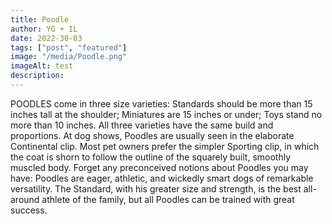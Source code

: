 ```yaml
---
title: Poodle
author: YG + IL
date: 2022-30-03
tags: ["post", "featured"]
image: "/media/Poodle.png"
imageAlt: test
description:
---
```


POODLES come in three size varieties: Standards should be more than 15 inches tall at the shoulder; Miniatures are 15 inches or under; Toys stand no more than 10 inches. All three varieties have the same build and proportions. At dog shows, Poodles are usually seen in the elaborate Continental clip. Most pet owners prefer the simpler Sporting clip, in which the coat is shorn to follow the outline of the squarely built, smoothly muscled body. Forget any preconceived notions about Poodles you may have: Poodles are eager, athletic, and wickedly smart dogs of remarkable versatility. The Standard, with his greater size and strength, is the best all-around athlete of the family, but all Poodles can be trained with great success.
